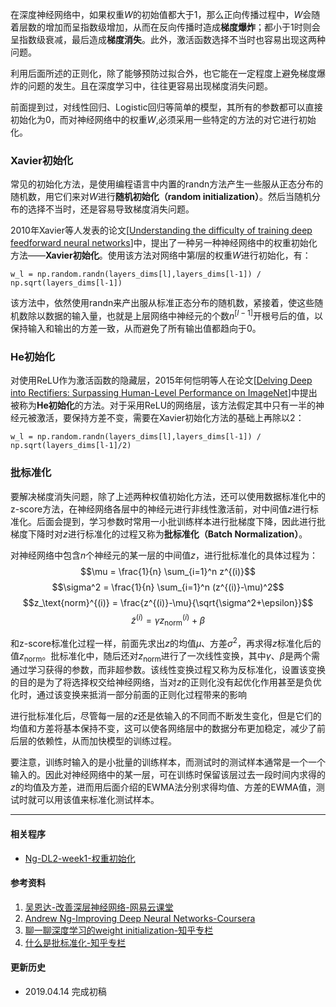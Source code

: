 在深度神经网络中，如果权重$W$的初始值都大于$1$，那么正向传播过程中，$W$会随着层数的增加而呈指数级增加，从而在反向传播时造成**梯度爆炸**；都小于$1$时则会呈指数级衰减，最后造成**梯度消失**。此外，激活函数选择不当时也容易出现这两种问题。

利用后面所述的正则化，除了能够预防过拟合外，也它能在一定程度上避免梯度爆炸的问题的发生。且在深度学习中，往往更容易出现梯度消失问题。

前面提到过，对线性回归、Logistic回归等简单的模型，其所有的参数都可以直接初始化为$0$，而对神经网络中的权重$W$,必须采用一些特定的方法的对它进行初始化。

### Xavier初始化
常见的初始化方法，是使用编程语言中内置的randn方法产生一些服从正态分布的随机数，用它们来对$W$进行**随机初始化（random initialization）**。然后当随机分布的选择不当时，还是容易导致梯度消失问题。

2010年Xavier等人发表的论文[[Understanding the difficulty of training deep feedforward neural networks](http://proceedings.mlr.press/v9/glorot10a/glorot10a.pdf)]中，提出了一种另一种神经网络中的权重初始化方法——**Xavier初始化**。使用该方法对网络中第$l$层的权重$W$进行初始化，有：
```
w_l = np.random.randn(layers_dims[l],layers_dims[l-1]) / np.sqrt(layers_dims[l-1])
```
该方法中，依然使用randn来产出服从标准正态分布的随机数，紧接着，使这些随机数除以数据的输入量，也就是上层网络中神经元的个数$n^{[l-1]}$开根号后的值，以保持输入和输出的方差一致，从而避免了所有输出值都趋向于0。

### He初始化
对使用ReLU作为激活函数的隐藏层，2015年何恺明等人在论文[[Delving Deep into Rectifiers: Surpassing Human-Level Performance on ImageNet](https://www.cv-foundation.org/openaccess/content_iccv_2015/papers/He_Delving_Deep_into_ICCV_2015_paper.pdf)]中提出被称为**He初始化**的方法。对于采用ReLU的网络层，该方法假定其中只有一半的神经元被激活，要保持方差不变，需要在Xavier初始化方法的基础上再除以$2$：
```
w_l = np.random.randn(layers_dims[l],layers_dims[l-1]) / np.sqrt(layers_dims[l-1]/2)
```
### 批标准化
要解决梯度消失问题，除了上述两种权值初始化方法，还可以使用数据标准化中的z-score方法，在神经网络各层中的神经元进行非线性激活前，对中间值$z$进行标准化。后面会提到，学习参数时常用一小批训练样本进行批梯度下降，因此进行批梯度下降时对$z$进行标准化的过程又称为**批标准化（Batch Normalization）**。

对神经网络中包含$n$个神经元的某一层的中间值$z$，进行批标准化的具体过程为：$$\mu = \frac{1}{n} \sum_{i=1}^n z^{(i)}$$ $$\sigma^2 = \frac{1}{n} \sum_{i=1}^n (z^{(i)}-\mu)^2$$ $$z_\text{norm}^{(i)} = \frac{z^{(i)}-\mu}{\sqrt{\sigma^2+\epsilon}}$$ $$\tilde{z}^{(i)} = \gamma z_\text{norm}^{(i)}+\beta$$

和z-score标准化过程一样，前面先求出$z$的均值$\mu$、方差$\sigma^2$，再求得$z$标准化后的值$z_\text{norm}$。批标准化中，随后还对$z_\text{norm}$进行了一次线性变换，其中$\gamma$、$\beta$是两个需通过学习获得的参数，而非超参数。该线性变换过程又称为反标准化，设置该变换的目的是为了将选择权交给神经网络，当对$z$的正则化没有起优化作用甚至是负优化时，通过该变换来抵消一部分前面的正则化过程带来的影响

进行批标准化后，尽管每一层的$z$还是依输入的不同而不断发生变化，但是它们的均值和方差将基本保持不变，这可以使各网络层中的数据分布更加稳定，减少了前后层的依赖性，从而加快模型的训练过程。

要注意，训练时输入的是小批量的训练样本，而测试时的测试样本通常是一个一个输入的。因此对神经网络中的某一层，可在训练时保留该层过去一段时间内求得的$z$的均值及方差，进而用后面介绍的EWMA法分别求得均值、方差的EWMA值，测试时就可以用该值来标准化测试样本。

***
#### 相关程序
* [Ng-DL2-week1-权重初始化](https://github.com/BinWeber/Machine_Learning/blob/master/Ng_Deep_Learning/2_Neural_Network_Improve/week_1/Weight_Initializaition.ipynb)

#### 参考资料
1. [吴恩达-改善深层神经网络-网易云课堂](http://mooc.study.163.com/course/deeplearning_ai-2001281003#/info)
2. [Andrew Ng-Improving Deep Neural Networks-Coursera](https://www.coursera.org/learn/deep-neural-network/)
3. [聊一聊深度学习的weight initialization-知乎专栏](https://zhuanlan.zhihu.com/p/25110150)
4. [什么是批标准化-知乎专栏](https://zhuanlan.zhihu.com/p/24810318)


#### 更新历史
* 2019.04.14 完成初稿
